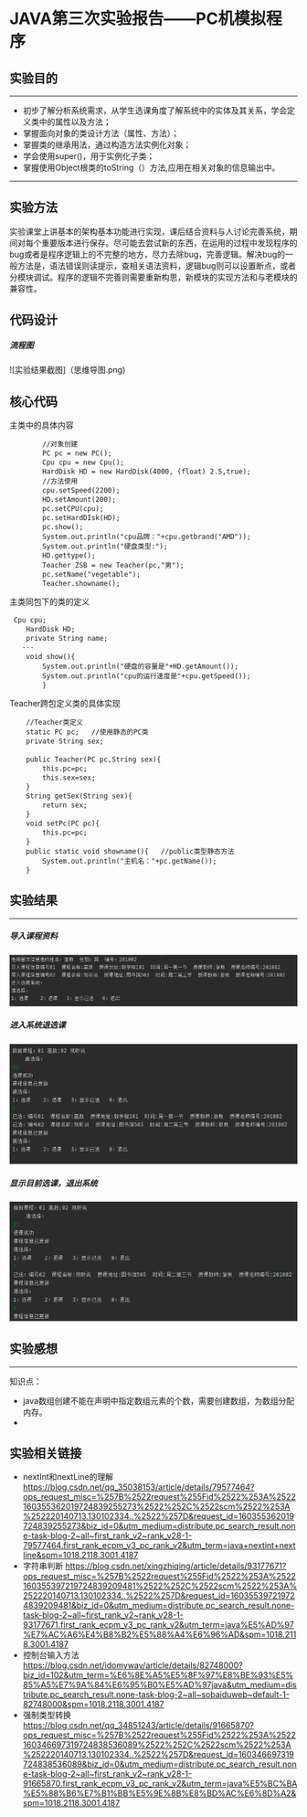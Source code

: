 # JAVA第三次实验报告——PC机模拟程序
## 实验目的
---
* 初步了解分析系统需求，从学生选课角度了解系统中的实体及其关系，学会定义类中的属性以及方法；
* 掌握面向对象的类设计方法（属性、方法）；
* 掌握类的继承用法，通过构造方法实例化对象；
* 学会使用super()，用于实例化子类；
* 掌握使用Object根类的toString（）方法,应用在相关对象的信息输出中。
---
## 实验方法
  实验课堂上讲基本的架构基本功能进行实现，课后结合资料与人讨论完善系统，期间对每个重要版本进行保存。尽可能去尝试新的东西，在运用的过程中发现程序的bug或者是程序逻辑上的不完整的地方，尽力去除bug，完善逻辑。解决bug的一般方法是，语法错误则读提示，查相关语法资料，逻辑bug则可以设置断点，或者分模块调试。程序的逻辑不完善则需要重新构思，新模块的实现方法和与老模块的兼容性。
## 代码设计
##### 流程图
![实验结果截图]（思维导图.png)
## 核心代码
主类中的具体内容
```
        //对象创建
        PC pc = new PC();
        Cpu cpu = new Cpu();
        HardDisk HD = new HardDisk(4000, (float) 2.5,true);
        //方法使用
        cpu.setSpeed(2200);
        HD.setAmount(200);
        pc.setCPU(cpu);
        pc.setHardDIsk(HD);
        pc.show();
        System.out.println("cpu品牌："+cpu.getbrand("AMD"));
        System.out.println("硬盘类型:");
        HD.gettype();
        Teacher ZSB = new Teacher(pc,"男");
        pc.setName("vegetable");
        Teacher.showname();
```
主类同包下的类的定义
```
 Cpu cpu;
    HardDisk HD;
    private String name;
   ···
    void show(){
        System.out.println("硬盘的容量是"+HD.getAmount());
        System.out.println("cpu的运行速度是"+cpu.getSpeed());
        }
```
Teacher跨包定义类的具体实现
```
    //Teacher类定义
    static PC pc;   //使用静态的PC类
    private String sex;       
    
    public Teacher(PC pc,String sex){
        this.pc=pc;
        this.sex=sex;
    }
    String getSex(String sex){
        return sex;
    }
    void setPc(PC pc){
        this.pc=pc;
    }
    public static void showname(){   //public类型静态方法
        System.out.println("主机名："+pc.getName());
    }
```
## 实验结果
---
##### 导入课程资料
![实验结果截图](实验结果1.png)
##### 进入系统退选课
![实验结果截图](实验结果2.png)
##### 显示目前选课，退出系统
![实验结果截图](实验结果3.png)
## 实验感想
---

知识点：
* java数组创建不能在声明中指定数组元素的个数，需要创建数组，为数组分配内存。
*
## 实验相关链接
* nextInt和nextLine的理解 
https://blog.csdn.net/qq_35038153/article/details/79577464?ops_request_misc=%257B%2522request%255Fid%2522%253A%2522160355362019724839255273%2522%252C%2522scm%2522%253A%252220140713.130102334..%2522%257D&request_id=160355362019724839255273&biz_id=0&utm_medium=distribute.pc_search_result.none-task-blog-2~all~first_rank_v2~rank_v28-1-79577464.first_rank_ecpm_v3_pc_rank_v2&utm_term=java+nextint+nextline&spm=1018.2118.3001.4187
* 字符串判断 
https://blog.csdn.net/xingzhiqing/article/details/93177671?ops_request_misc=%257B%2522request%255Fid%2522%253A%2522160355397219724839209481%2522%252C%2522scm%2522%253A%252220140713.130102334..%2522%257D&request_id=160355397219724839209481&biz_id=0&utm_medium=distribute.pc_search_result.none-task-blog-2~all~first_rank_v2~rank_v28-1-93177671.first_rank_ecpm_v3_pc_rank_v2&utm_term=java%E5%AD%97%E7%AC%A6%E4%B8%B2%E5%88%A4%E6%96%AD&spm=1018.2118.3001.4187
* 控制台输入方法
https://blog.csdn.net/idomyway/article/details/82748000?biz_id=102&utm_term=%E6%8E%A5%E5%8F%97%E8%BE%93%E5%85%A5%E7%9A%84%E6%95%B0%E5%AD%97java&utm_medium=distribute.pc_search_result.none-task-blog-2~all~sobaiduweb~default-1-82748000&spm=1018.2118.3001.4187
* 强制类型转换
https://blog.csdn.net/qq_34851243/article/details/91665870?ops_request_misc=%257B%2522request%255Fid%2522%253A%2522160346697319724838536089%2522%252C%2522scm%2522%253A%252220140713.130102334..%2522%257D&request_id=160346697319724838536089&biz_id=0&utm_medium=distribute.pc_search_result.none-task-blog-2~all~first_rank_v2~rank_v28-1-91665870.first_rank_ecpm_v3_pc_rank_v2&utm_term=java%E5%BC%BA%E5%88%B6%E7%B1%BB%E5%9E%8B%E8%BD%AC%E6%8D%A2&spm=1018.2118.3001.4187
